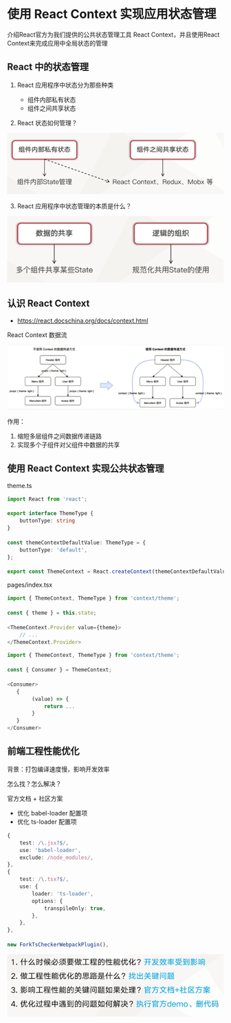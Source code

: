 # 使用 React Context 实现应用状态管理

介绍React官方为我们提供的公共状态管理工具 React Context，并且使用React Context来完成应用中全局状态的管理

## React 中的状态管理

1. React 应用程序中状态分为那些种类

    - 组件内部私有状态
    - 组件之间共享状态

2. React 状态如何管理？

![](./img/06-01.PNG)

3. React 应用程序中状态管理的本质是什么？

![](./img/06-02.PNG)


## 认识 React Context

- https://react.docschina.org/docs/context.html


React Context 数据流

![](./img/06-03.PNG)


作用：
1. 缩短多层组件之间数据传递链路
2. 实现多个子组件对父组件中数据的共享


## 使用 React Context 实现公共状态管理

theme.ts
```ts
import React from 'react';

export interface ThemeType {
    buttonType: string
}

const themeContextDefaultValue: ThemeType = {
    buttonType: 'default',
};

export const ThemeContext = React.createContext(themeContextDefaultValue);
```

pages/index.tsx
```ts
import { ThemeContext, ThemeType } from 'context/theme';

const { theme } = this.state;

<ThemeContext.Provider value={theme}>
    // ...
</ThemeContext.Provider>
```


```ts
import { ThemeContext, ThemeType } from 'context/theme';

const { Consumer } = ThemeContext;

<Consumer>
   {
        (value) => {
            return ...
        }
   }
</Consumer>
```


## 前端工程性能优化

背景：打包编译速度慢，影响开发效率

怎么找？怎么解决？

官方文档 + 社区方案

- 优化 babel-loader 配置项
- 优化 ts-loader 配置项

```ts
{
    test: /\.jsx?$/,
    use: 'babel-loader',
    exclude: /node_modules/,
},
{
    test: /\.tsx?$/,
    use: {
        loader: 'ts-loader',
        options: {
            transpileOnly: true,
        },
    },
},

new ForkTsCheckerWebpackPlugin(),
```

![](./img/06-04.PNG)

